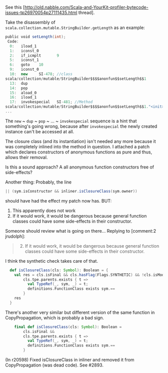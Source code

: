 See this [http://old.nabble.com/Scala-and-YourKit-profiler-bytecode-issues-tp26970054p27111435.html thread]. 

Take the disassembly of `scala.collection.mutable.StringBuilder.getLength` as an example:

```scala
public void setLength(int);
 Code:
  0:   iload_1
  1:   iconst_0
  2:   if_icmplt       9
  5:   iconst_1
  6:   goto    10
  9:   iconst_0
  10:  new     SI-478; //class
scala/collection/mutable/StringBuilder$$$$anonfun$$setLength$$1
  13:  dup
  14:  pop
  15:  aload_0
  16:  iload_1
  17:  invokespecial   SI-481; //Method
scala/collection/mutable/StringBuilder$$$$anonfun$$setLength$$1."<init>":(Lscala/collection/mutable/StringBuilder;I)V
...
```

The `new` ~ `dup` ~ `pop` ~ ... ~ `invokespecial` sequence is a hint that something's going wrong, because after `invokespecial` the newly created instance can't be accessed at all.

The closure class (and its instantiation) isn't needed any more because it was completely inlined into the method in question.
I attached a patch which declares constructors of anonymous functions as pure and thus, allows their removal.

Is this a sound approach? A all anonymous function constructors free of side-effects?

Another thing: Probably, the line
```scala
|| (sym.isConstructor && inliner.isClosureClass(sym.owner))
```
should have had the effect my patch now has. BUT: 
 1. This apparently does not work
 2. If it would work, it would be dangerous because general function classes could have some side-effects in their constructor.

Someone should review what is going on there...
Replying to [comment:2 jrudolph]: 
>  2. If it would work, it would be dangerous because general function classes could have some side-effects in their constructor.

I think the synthetic check takes care of that.  
```scala
  def isClosureClass(cls: Symbol): Boolean = {
    val res = cls.isFinal && cls.hasFlag(Flags.SYNTHETIC) && !cls.isModuleClass &&
        cls.tpe.parents.exists { t => 
          val TypeRef(_, sym, _) = t;
          definitions.FunctionClass exists sym.==
        }
    res
  }
```
There's another very similar but different version of the same function in CopyPropagation, which is probably a bad sign.
```scala
    final def isClosureClass(cls: Symbol): Boolean = 
        cls.isFinal &&
        cls.tpe.parents.exists { t => 
          val TypeRef(_, sym, _) = t;
          definitions.FunctionClass exists sym.==
        }
```
(In r20598) Fixed isClosureClass in inliner and removed it from CopyPropagation (was dead code). See #2893.
